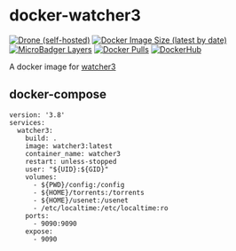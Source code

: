 # docker-watcher3
[![Drone (self-hosted)](https://img.shields.io/drone/build/docker/watcher3?server=https%3A%2F%2Fdrone.c0de.in&style=flat-square)](https://drone.c0de.in/docker/watcher3)
[![Docker Image Size (latest by date)](https://img.shields.io/docker/image-size/j33r/watcher3?style=flat-square)](https://microbadger.com/images/j33r/watcher3)
[![MicroBadger Layers](https://img.shields.io/microbadger/layers/j33r/watcher3?style=flat-square)](https://microbadger.com/images/j33r/watcher3)
[![Docker Pulls](https://img.shields.io/docker/pulls/j33r/watcher3?style=flat-square)](https://hub.docker.com/r/j33r/watcher3)
[![DockerHub](https://img.shields.io/badge/Dockerhub-j33r/watcher3-%232496ED?logo=docker&style=flat-square)](https://hub.docker.com/r/j33r/watcher3)

A docker image for [watcher3](https://github.com/barbequesauce/watcher3)
## docker-compose

```  
version: '3.8'
services:
  watcher3:
    build: .
    image: watcher3:latest
    container_name: watcher3
    restart: unless-stopped
    user: "${UID}:${GID}"
    volumes:
      - ${PWD}/config:/config
      - ${HOME}/torrents:/torrents
      - ${HOME}/usenet:/usenet
      - /etc/localtime:/etc/localtime:ro
    ports:
      - 9090:9090
    expose:
      - 9090
```
